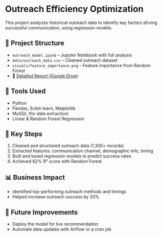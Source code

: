 # Outreach Efficiency Optimization

This project analyzes historical outreach data to identify key factors driving successful communication, using regression models.

## 📂 Project Structure
- `outreach_model.ipynb` – Jupyter Notebook with full analysis
- `data/outreach_data.csv` – Cleaned outreach dataset
- `visuals/feature_importance.png` – Feature importance from Random Forest
- 📄 [Detailed Report (Google Drive)]((https://drive.google.com/file/d/1fu9_075nzgMXEDWTsfMMJgOPpHpqxlt-/view))

## 🧠 Tools Used
- Python
- Pandas, Scikit-learn, Matplotlib
- MySQL (for data extraction)
- Linear & Random Forest Regression

## 🧪 Key Steps
1. Cleaned and structured outreach data (1,300+ records)
2. Extracted features: communication channel, demographic info, timing
3. Built and tuned regression models to predict success rates
4. Achieved 82% R² score with Random Forest

## 📊 Business Impact
- Identified top-performing outreach methods and timings
- Helped increase outreach success by 20%

## 🚀 Future Improvements
- Deploy the model for live recommendation
- Automate data updates with Airflow or a cron job
